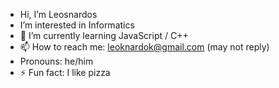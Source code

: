 -  Hi, I’m Leosnardos
-  I’m interested in Informatics
- 🌱 I’m currently learning JavaScript / C++
- 📫 How to reach me: leoknardok@gmail.com (may not reply)
- Pronouns: he/him
- ⚡ Fun fact: I like pizza
